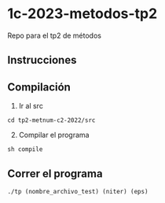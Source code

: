 # 1c-2023-metodos-tp2
Repo para el tp2 de métodos

## Instrucciones

## Compilación

1. Ir al src 

```
cd tp2-metnum-c2-2022/src
```

2. Compilar el programa

```
sh compile
``` 

## Correr el programa

```
./tp (nombre_archivo_test) (niter) (eps)
```
